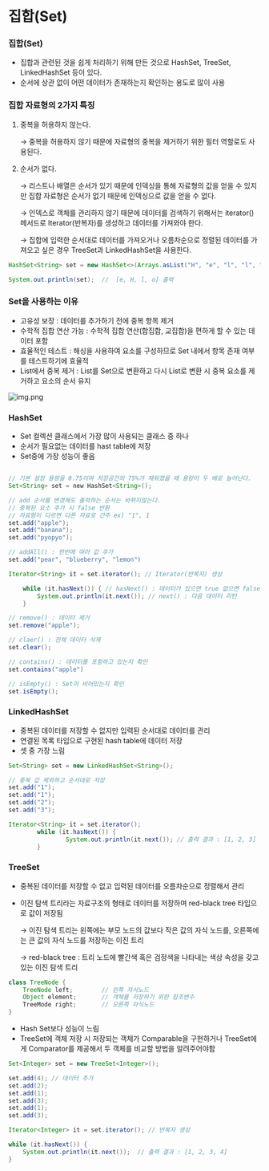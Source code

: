 # 집합(Set)

### 집합(Set)

- 집합과 관련된 것을 쉽게 처리하기 위해 만든 것으로 HashSet, TreeSet, LinkedHashSet 등이 있다.
- 순서에 상관 없이 어떤 데이터가 존재하는지 확인하는 용도로 많이 사용

### 집합 자료형의 2가지 특징

1. 중복을 허용하지 않는다.
    
    → 중복을 허용하지 않기 때문에 자료형의 중복을 제거하기 위한 필터 역할로도 사용된다. 
    
2. 순서가 없다.
    
    → 리스트나 배열은 순서가 있기 때문에 인덱싱을 통해 자료형의 값을 얻을 수 있지만 집합 자료형은 순서가 없기 때문에 인덱싱으로 값을 얻을 수 없다.
    
    → 인덱스로 객체를 관리하지 않기 때문에 데이터를 검색하기 위해서는 iterator() 메서드로 Iterator(반복자)를 생성하고 데이터를 가져와야 한다.
    
    → 집합에 입력한 순서대로 데이터를 가져오거나 오름차순으로 정렬된 데이터를 가져오고 싶은 경우 TreeSet과 LinkedHashSet을 사용한다.
    

```java
HashSet<String> set = new HashSet<>(Arrays.asList("H", "e", "l", "l", "o"));

System.out.println(set);  //  [e, H, l, o] 출력
```

### Set을 사용하는 이유

- 고유성 보장 : 데이터를 추가하기 전에 중복 항목 제거
- 수학적 집합 연산 가능 : 수학적 집합 연산(합집합, 교집합)을 편하게 할 수 있는 데이터 포함
- 효율적인 테스트 : 해싱을 사용하여 요소를 구성하므로 Set 내에서 항목 존재 여부를 테스트하기에 효율적
- List에서 중복 제거 : List를 Set으로 변환하고 다시 List로 변환 시 중복 요소를 제거하고 요소의 순서 유지

![img.png](img.png)

### **HashSet<E>**

- Set 컬렉션 클래스에서 가장 많이 사용되는 클래스 중 하나
- 순서가 필요없는 데이터를 hast table에 저장
- Set중에 가장 성능이 좋음

```java

// 기본 설정 용량을 0.75이며 저장공간의 75%가 채워졌을 때 용량이 두 배로 늘어난다.
Set<String> set = new HashSet<String>(); 

// add 순서를 변경해도 출력하는 순서는 바뀌지않는다.
// 중복된 요소 추가 시 false 반환 
// 자료형이 다르면 다른 자료로 간주 ex) "1", 1
set.add("apple");
set.add("banana");
set.add("pyopyo");

// addAll() : 한번에 여러 값 추가
set.add("pear", "blueberry", "lemon")

Iterator<String> it = set.iterator(); // Iterator(반복자) 생성

	while (it.hasNext()) { // hasNext() : 데이터가 있으면 true 없으면 false
		System.out.println(it.next()); // next() : 다음 데이터 리턴
	}

// remove() : 데이터 제거
set.remove("apple");

// claer() : 전체 데이터 삭제
set.clear();

// contains() : 데이터를 포함하고 있는지 확인
set.contains("apple")

// isEmpty() : Set이 비어있는지 확인
set.isEmpty();

```

### LinkedHashSet

- 중복된 데이터를 저장할 수 없지만 입력된 순서대로 데이터를 관리
- 연결된 목록 타입으로 구현된 hash table에 데이터 저장
- 셋 중 가장 느림

```java
Set<String> set = new LinkedHashSet<String>();

// 중복 값 제외하고 순서대로 저장
set.add("1");
set.add("1");
set.add("2");
set.add("3");

Iterator<String> it = set.iterator();
		while (it.hasNext()) {
				System.out.println(it.next()); // 출력 결과 : [1, 2, 3]
		}
```

### TreeSet

- 중복된 데이터를 저장할 수 없고 입력된 데이터를 오름차순으로 정렬해서 관리
- 이진 탐색 트리라는 자료구조의 형태로 데이터를 저장하며 red-black tree 타입으로 값이 저장됨
    
    → 이진 탐색 트리는 왼쪽에는 부모 노드의 값보다 작은 값의 자식 노드를, 오른쪽에는 큰 값의 자식 노드를 저장하는 이진 트리
    
    → red-black tree : 트리 노드에 빨간색 혹은 검정색을 나타내는 색상 속성을 갖고 있는 이진 탐색 트리
    

```java
class TreeNode {
	TreeNode left;        // 왼쪽 자식노드
	Object element;       // 객체를 저장하기 위한 참조변수
	TreeMode right;       // 오른쪽 자식노드
}
```

- Hash Set보다 성능이 느림
- TreeSet에 객체 저장 시 저장되는 객체가 Comparable을 구현하거나 TreeSet에게 Comparator를 제공해서 두 객체를 비교할 방법을 알려주어야함

```java
Set<Integer> set = new TreeSet<Integer>();

set.add(4); // 데이터 추가
set.add(2);
set.add(1);
set.add(3);
set.add(1);
set.add(3);

Iterator<Integer> it = set.iterator(); // 반복자 생성

while (it.hasNext()) {
	System.out.println(it.next());  // 출력 결과 : [1, 2, 3, 4]
}

```